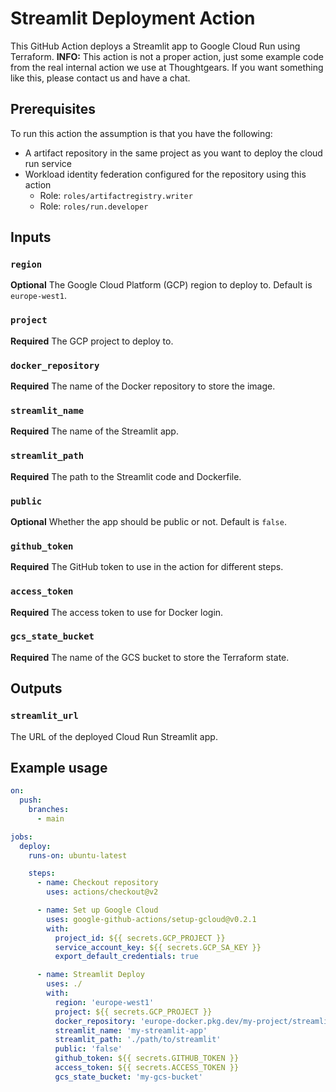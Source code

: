 # Streamlit Deployment Action

This GitHub Action deploys a Streamlit app to Google Cloud Run using Terraform.
**INFO:** This action is not a proper action, just some example code from the real internal action we use at Thoughtgears. If you want something like this,
please contact us and have a chat.

## Prerequisites

To run this action the assumption is that you have the following:

- A artifact repository in the same project as you want to deploy the cloud run service
- Workload identity federation configured for the repository using this action
    - Role: `roles/artifactregistry.writer`
    - Role: `roles/run.developer`

## Inputs

### `region`

**Optional** The Google Cloud Platform (GCP) region to deploy to. Default is `europe-west1`.

### `project`

**Required** The GCP project to deploy to.

### `docker_repository`

**Required** The name of the Docker repository to store the image.

### `streamlit_name`

**Required** The name of the Streamlit app.

### `streamlit_path`

**Required** The path to the Streamlit code and Dockerfile.

### `public`

**Optional** Whether the app should be public or not. Default is `false`.

### `github_token`

**Required** The GitHub token to use in the action for different steps.

### `access_token`

**Required** The access token to use for Docker login.

### `gcs_state_bucket`

**Required** The name of the GCS bucket to store the Terraform state.

## Outputs

### `streamlit_url`

The URL of the deployed Cloud Run Streamlit app.

## Example usage

```yaml
on:
  push:
    branches:
      - main

jobs:
  deploy:
    runs-on: ubuntu-latest

    steps:
      - name: Checkout repository
        uses: actions/checkout@v2

      - name: Set up Google Cloud
        uses: google-github-actions/setup-gcloud@v0.2.1
        with:
          project_id: ${{ secrets.GCP_PROJECT }}
          service_account_key: ${{ secrets.GCP_SA_KEY }}
          export_default_credentials: true

      - name: Streamlit Deploy
        uses: ./
        with:
          region: 'europe-west1'
          project: ${{ secrets.GCP_PROJECT }}
          docker_repository: 'europe-docker.pkg.dev/my-project/streamlit'
          streamlit_name: 'my-streamlit-app'
          streamlit_path: './path/to/streamlit'
          public: 'false'
          github_token: ${{ secrets.GITHUB_TOKEN }}
          access_token: ${{ secrets.ACCESS_TOKEN }}
          gcs_state_bucket: 'my-gcs-bucket'
